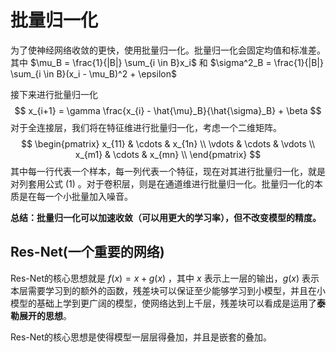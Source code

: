 # 批量归一化

为了使神经网络收敛的更快，使用批量归一化。批量归一化会固定均值和标准差。其中 $\mu_B = \frac{1}{|B|} \sum_{i \in B}x_i$ 和 $\sigma^2_B = \frac{1}{|B|} \sum_{i \in B}(x_i - \mu_B)^2 + \epsilon$

接下来进行批量归一化
$$
x_{i+1} = \gamma \frac{x_{i} - \hat{\mu}_B}{\hat{\sigma}_B} + \beta
$$
对于全连接层，我们将在特征维进行批量归一化，考虑一个二维矩阵。
$$
\begin{pmatrix}
x_{11} & \cdots & x_{1n} \\
\vdots & \cdots & \vdots \\
x_{m1} & \cdots & x_{mn} \\
\end{pmatrix}
$$
其中每一行代表一个样本，每一列代表一个特征，现在对其进行批量归一化，就是对列套用公式 $(1)$ 。对于卷积层，则是在通道维进行批量归一化。批量归一化的本质是在每一个小批量加入噪音。

**总结：批量归一化可以加速收敛（可以用更大的学习率），但不改变模型的精度。**

## Res-Net(一个重要的网络)

Res-Net的核心思想就是 $f(x) = x + g(x)$ ，其中 $x$ 表示上一层的输出，$g(x)$ 表示本层需要学习到的额外的函数，残差块可以保证至少能够学习到小模型，并且在小模型的基础上学到更广阔的模型，使网络达到上千层，残差块可以看成是运用了**泰勒展开的思想**。

Res-Net的核心思想是使得模型一层层得叠加，并且是嵌套的叠加。

